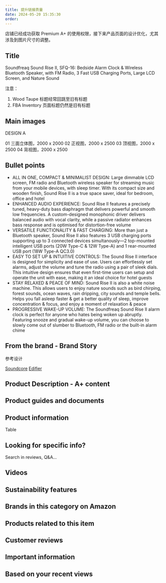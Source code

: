 ```yaml
---
title: 提升链接质量
date: 2024-05-20 15:35:30
order: 
---
```


店铺已经成功获取 Premium A+ 的使用权限，接下来产品页面的设计优化，尤其涉及到图片尺寸的调整。

## Title

Soundfreaq Sound Rise II, SFQ-16: Bedside Alarm Clock & Wireless Bluetooth Speaker, with FM Radio, 3 Fast USB Charging Ports, Large LCD Screen, and Nature Sound

注意：

1. Wood Taupe 标题经常回跳至旧有标题
2. FBA Inventory 页面标题仍然是旧有标题

## Main images

DESIGN A

01 三面立体图，2000 x 2000
02 正视图，2000 x 2500
03 顶视图，2000 x 2500
04 背视图，2000 x 2500

## Bullet points

- ALL IN ONE, COMPACT & MINIMALIST DESIGN: Large dimmable LCD screen, FM radio and Bluetooth wireless speaker for streaming music from your mobile devices, with sleep timer. With its compact size and wooden finish, Sound Rise II is a true space saver, ideal for bedroom, office and hotel
- ENHANCED AUDIO EXPERIENCE: Sound Rise II features a precisely tuned, heavy-duty bass diaphragm that delivers powerful and smooth low frequencies. A custom-designed monophonic driver delivers balanced audio with vocal clarity, while a passive radiator enhances bass response and is optimised for distortion-free volume
- VERSATILE FUNCTIONALITY & FAST CHARGING: More than just a Bluetooth speaker, Sound Rise II also features 3 USB charging ports supporting up to 3 connected devices simultanously—2 top-mounted intelligent USB ports (20W Type-C & 12W Type-A) and 1 rear-mounted USB port (18W Type-A QC3.0)
- EASY TO SET UP & INTUITIVE CONTROLS: The Sound Rise II interface is designed for simplicity and ease of use. Users can effortlessly set alarms, adjust the volume and tune the radio using a pair of sleek dials. This intuitive design ensures that even first-time users can setup and operate the unit with ease, making it an ideal choice for hotel guests
- STAY RELAXED & PEACE OF MIND: Sound Rise II is also a white noise machine. This allows users to enjoy nature sounds such as bird chirping, forest sounds, ocean waves, rain dripping, city sounds and temple bells. Helps you fall asleep faster & get a better quality of sleep, improve concentration & focus, and enjoy a moment of relaxation & peace
- PROGRESSIVE WAKE-UP VOLUME: The Soundfreaq Sound Rise II alarm clock is perfect for anyone who hates being woken up abruptly. Featuring snooze and gradual wake-up volume, you can choose to slowly come out of slumber to Bluetooth, FM radio or the built-in alarm chime

## From the brand - Brand Story

参考设计

[Soundcore](https://www.amazon.com/dp/B0CHFDWKWH)
[Edifier](https://www.amazon.com/dp/B09Q2T6M72)

## Product Description - A+ content

## Product guides and documents

## Product information

Table

## Looking for specific info?

Search in reviews, Q&A...

## Videos

## Sustainability features

## Brands in this category on Amazon

## Products related to this item

## Customer reviews

## Important information

## Based on your recent views
